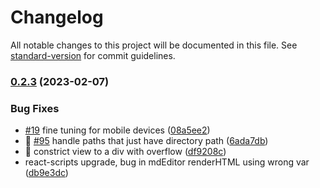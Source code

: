 # Changelog

All notable changes to this project will be documented in this file. See [standard-version](https://github.com/conventional-changelog/standard-version) for commit guidelines.

### [0.2.3](https://github.com/rayjlim/notesee/compare/v0.2.2...v0.2.3) (2023-02-07)


### Bug Fixes

* [#19](https://github.com/rayjlim/notesee/issues/19) fine tuning for mobile devices ([08a5ee2](https://github.com/rayjlim/notesee/commit/08a5ee2b8176a742066db0a6e8acfd6dc4513201))
* 🐛 [#95](https://github.com/rayjlim/notesee/issues/95) handle paths that just have directory path ([6ada7db](https://github.com/rayjlim/notesee/commit/6ada7db7c560732b8bd1ce2b525f1decfa66c886))
* 🐛 constrict view to a div with overflow ([df9208c](https://github.com/rayjlim/notesee/commit/df9208c3644450356b5ff5fca9b64efda8d1ab58))
* react-scripts upgrade, bug in mdEditor renderHTML using wrong var ([db9e3dc](https://github.com/rayjlim/notesee/commit/db9e3dc9cee276b068dd9d9c674e33f1f150b8ce))

